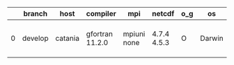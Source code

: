 |    | branch   | host    | compiler        | mpi         | netcdf      | o_g   | os     | build   |   u_pass |   u_fail |   s_pass |   s_fail |   e_pass |   e_fail |   nuopc_pass |   nuopc_fail | artifacts_hash                                                                                                                                           | modified                  |
|----|----------|---------|-----------------|-------------|-------------|-------|--------|---------|----------|----------|----------|----------|----------|----------|--------------|--------------|----------------------------------------------------------------------------------------------------------------------------------------------------------|---------------------------|
|  0 | develop  | catania | gfortran 11.2.0 | mpiuni none | 4.7.4 4.5.3 | O     | Darwin | pass    |    12140 |        0 |        8 |        0 |       43 |        0 |            0 |           50 | [artifacts](https://github.com/esmf-org/esmf-test-artifacts/tree/aa5e51f2b3039c76f46f4bb46140d9675840ff5f/develop/catania/gfortran/11.2.0/O/mpiuni/none) | 2022-06-01 09:20:55 -0600 |